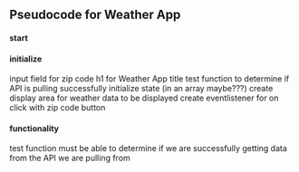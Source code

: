 ## Pseudocode for Weather App
#### start
#### initialize
input field for zip code
h1 for Weather App title
test function to determine if API is pulling successfully
initialize state (in an array maybe???)
create display area for weather data to be displayed
create eventlistener for on click with zip code button


#### functionality
test function must be able to determine if we are successfully getting data from the API we are pulling from

